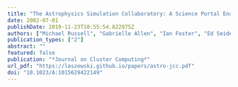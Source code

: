 ```yaml
---
title: "The Astrophysics Simulation Collaboratory: A Science Portal Enabling Community Software Development"
date: 2002-07-01
publishDate: 2019-11-23T10:55:54.822975Z
authors: ["Michael Russell", "Gabrielle Allen", "Ian Foster", "Ed Seidel", "Jason Novotny", "John Shalf", "Gregor von Laszewski", "Greg Daues"]
publication_types: ["2"]
abstract: ""
featured: false
publication: "*Journal on Cluster Computing*"
url_pdf: "https://laszewski.github.io/papers/astro-jcc.pdf"
doi: "10.1023/A:1015629422149"
---
```



